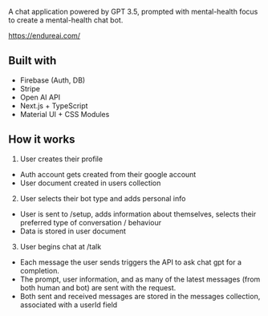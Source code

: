 A chat application powered by GPT 3.5, prompted with mental-health focus to create a mental-health chat bot.

https://endureai.com/

## Built with

- Firebase (Auth, DB)
- Stripe
- Open AI API
- Next.js + TypeScript
- Material UI + CSS Modules

## How it works

1. User creates their profile
  - Auth account gets created from their google account
  - User document created in users collection

2. User selects their bot type and adds personal info
  - User is sent to /setup, adds information about themselves, selects their preferred type of conversation / behaviour
  - Data is stored in user document

3. User begins chat at /talk
  - Each message the user sends triggers the API to ask chat gpt for a completion.
  - The prompt, user information, and as many of the latest messages (from both human and bot) are sent with the request.
  - Both sent and received messages are stored in the messages collection, associated with a userId field
